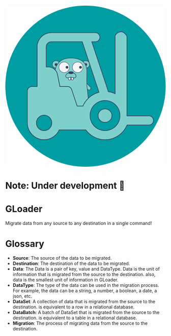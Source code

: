 ![logo](./assets/logo.png "GLoader")

# Note: Under development :construction:

# GLoader
Migrate data from any source to any destination in a single command!


# Glossary
- **Source**: The source of the data to be migrated.
- **Destination**: The destination of the data to be migrated.
- **Data**: The Data is a pair of key, value and DataType. Data is the unit of information that is migrated from the source to the destination. also, data is the smallest unit of information in GLoader.
- **DataType**: The type of the data can be used in the migration process. For example, the data can be a string, a number, a boolean, a date, a json, etc.
- **DataSet**: A collection of data that is migrated from the source to the destination. is equivalent to a row in a relational database.
- **DataBatch**: A batch of DataSet that is migrated from the source to the destination. is equivalent to a table in a relational database.
- **Migration**: The process of migrating data from the source to the destination.